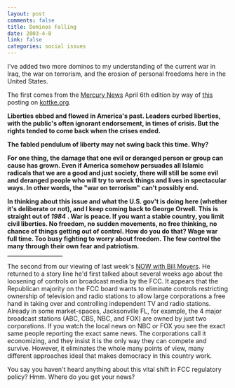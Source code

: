 ```yaml
--- 
layout: post
comments: false
title: Dominos Falling
date: 2003-4-8
link: false
categories: social issues
---
```

I've added two more dominos to my understanding of the current war in Iraq, the war on terrorism, and the erosion of personal freedoms here in the United States.

The first comes from the <a href="http://www.siliconvalley.com/mld/siliconvalley/5571471.htm" target="_blank">Mercury News</a> April 6th edition by way of <a href="http://www.kottke.org/03/04/030406always_on_ed.html" target="_blank">this</a> posting on <a href="http://kottke.org/" target="_blank">kottke.org</a>.

<div style="font-weight:bold;">

Liberties ebbed and flowed in America's past. Leaders curbed liberties, with the public's often ignorant endorsement, in times of crisis. But the rights tended to come back when the crises ended.

The fabled pendulum of liberty may not swing back this time. Why?

For one thing, the damage that one evil or deranged person or group can cause has grown. Even if America somehow persuades all Islamic radicals that we are a good and just society, there will still be some evil and deranged people who will try to wreck things and lives in spectacular ways. In other words, the "war on terrorism" can't possibly end.

In thinking about this issue and what the U.S. gov't is doing here (whether it's deliberate or not), and I keep coming back to George Orwell. This is straight out of <i>1984</i> . War is peace. If you want a stable country, you limit civil liberties. No freedom, no sudden movements, no free thinking, no chance of things getting out of control. How do you do that? Wage war full time. Too busy fighting to worry about freedom. The few control the many through their own fear and patriotism.
</div>

<hr width="25%" align="center" />

The second from our viewing of last week's <a href="http://www.pbs.org/now/" target="_blank">NOW with Bill Moyers</a>. He returned to a story line he'd first talked about several weeks ago about the loosening of controls on broadcast media by the FCC. It appears that the Republican majority on the FCC board wants to eliminate controls restricting ownership of television and radio stations to allow large corporations a free hand in taking over and controlling independent TV and radio stations. Already in some market-spaces, Jacksonville FL, for example, the 4 major broadcast stations (ABC, CBS, NBC, and FOX) are owned by just two corporations. If you watch the local news on NBC or FOX you see the exact same people reporting the exact same news. The corporations call it economizing, and they insist it is the only way they can compete and survive. However, it eliminates the whole many points of view, many different approaches ideal that makes democracy in this country work.

You say you haven't heard anything about this vital shift in FCC regulatory policy? Hmm. Where do you get your news?
